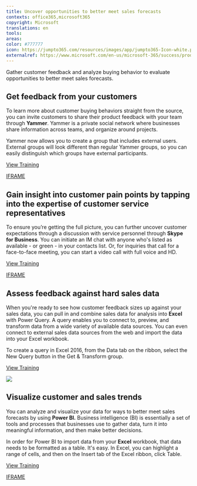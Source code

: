 ```yaml
---
title: Uncover opportunities to better meet sales forecasts 
contexts: office365,microsoft365
copyright: Microsoft
translations: en
tools: 
areas: 
color: #777777
icon: https://jumpto365.com/resources/images/app/jumpto365-Icon-white.png
externalref: https://www.microsoft.com/en-us/microsoft-365/success/productivitylibrary/uncover-opportunities-to-better-meet-sales-forecasts
---
```

Gather customer feedback and analyze buying behavior to evaluate opportunities to better meet sales forecasts.


## Get feedback from your customers

To learn more about customer buying behaviors straight from the source, you can invite customers to share their product feedback with your team through **Yammer**. Yammer is a private social network where businesses share information across teams, and organize around projects.

Yammer now allows you to create a group that includes external users. External  groups will look different than regular Yammer groups, so you can easily distinguish which groups have external participants.

[View Training](https://support.office.com/en-US/article/Create-and-manage-external-groups-in-Yammer-9ccd15ce-0efc-4dc1-81bc-4a424ab6f92a)

[IFRAME](https://www.microsoft.com/en-us/videoplayer/embed/RE1UEYC)

## Gain insight into customer pain points by tapping into the expertise of customer service representatives

To ensure you’re getting the full picture, you can further uncover customer expectations through a discussion with service personnel through **Skype for Business**. You can initiate an IM chat with anyone who's listed as available - or green - in your contacts list. Or, for inquiries that call for a face-to-face meeting, you can start a video call with full voice and HD.

[View Training](https://support.office.com/en-US/article/Make-and-receive-calls-using-Skype-for-Business-228e03aa-7361-4997-8dfa-1dd9bdc717f6)

[IFRAME](https://www.microsoft.com/en-us/videoplayer/embed/RE1Tmri)

## Assess feedback against hard sales data

When you're ready to see how customer feedback sizes up against your sales data, you can pull in and combine sales data for analysis into **Excel** with Power Query. A query enables you to connect to, preview, and transform data from a wide variety of available data sources. You can even connect to external sales data sources from the web and import the data into your Excel workbook.

To create a query in Excel 2016, from the Data tab on the ribbon, select the New Query button in the Get & Transform group.

[View Training](https://support.office.com/en-US/article/Add-a-query-to-an-Excel-worksheet-Power-Query-ca69e0f0-3db1-4493-900c-6279bef08df4)

![](http://img-prod-cms-rt-microsoft-com.akamaized.net/cms/api/am/imageFileData/RE1MIb8?ver=72fb)

## Visualize customer and sales trends

You can analyze and visualize your data for ways to better meet sales forecasts by using **Power BI.** Business intelligence (BI) is essentially a set of tools and processes that businesses use to gather data, turn it into meaningful information, and then make better decisions.

In order for Power BI to import data from your **Excel** workbook, that data needs to be formatted as a table. It's easy. In Excel, you can highlight a range of cells, and then on the Insert tab of the Excel ribbon, click Table.

[View Training](https://powerbi.microsoft.com/en-us/guided-learning/powerbi-learning-5-2-upload-excel/)

[IFRAME](https://www.microsoft.com/en-us/videoplayer/embed/RE1UK8Y)


